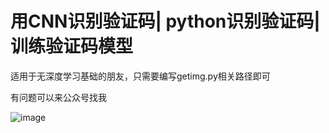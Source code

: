 # 用CNN识别验证码| python识别验证码| 训练验证码模型

适用于无深度学习基础的朋友，只需要编写getimg.py相关路径即可

有问题可以来公众号找我

![image](https://github.com/hellokuls/cnnyzm/blob/master/erweima.jpg)

